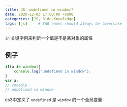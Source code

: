```yaml
---
title: JS：undefined in window？
date: 2020-12-03 17:00:00 +0800
categories: [JS, Side-Knowledge]
tags: [js]     # TAG names should always be lowercase
---
```


`in` 关键字用来判断一个值是不是某对象的属性

## 例子

```js
if(a in window){
    console.log('undefined in window');
}
var a;
// console：
// undefined in window
```

es3中定义了 `undefined` 是 `window` 的一个全局变量
